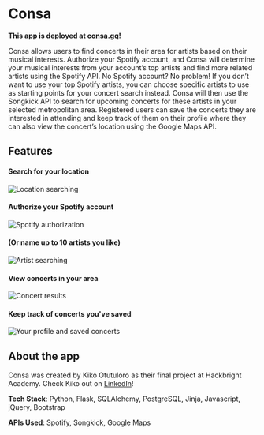 
# Consa

**This app is deployed at [consa.gq](http://consa.gq)!**

Consa allows users to find concerts in their area for artists based on their musical interests. Authorize your Spotify account, and Consa will determine your musical interests from your account’s top artists and find more related artists using the Spotify API. No Spotify account? No problem! If you don’t want to use your top Spotify artists, you can choose specific artists to use as starting points for your concert search instead. Consa will then use the Songkick API to search for upcoming concerts for these artists in your selected metropolitan area. Registered users can save the concerts they are interested in attending and keep track of them on their profile where they can also view the concert’s location using the Google Maps API.


## Features

#### Search for your location
![Location searching][locgif]

#### Authorize your Spotify account
![Spotify authorization][authgif]

#### (Or name up to 10 artists you like)
![Artist searching][artistgif]

#### View concerts in your area
![Concert results][resultsgif]

#### Keep track of concerts you've saved
![Your profile and saved concerts][profgif]

## About the app

Consa was created by Kiko Otutuloro as their final project at Hackbright Academy.
Check Kiko out on [LinkedIn](https://www.linkedin.com/in/kotutuloro/)!

**Tech Stack**: Python, Flask, SQLAlchemy, PostgreSQL, Jinja, Javascript, jQuery, Bootstrap

**APIs Used**: Spotify, Songkick, Google Maps

[locgif]: ../screenshots/screenshots/location-search.gif
[authgif]: ../screenshots/screenshots/spotify-auth.gif
[artistgif]: ../screenshots/screenshots/artist-search.gif
[resultsgif]: ../screenshots/screenshots/results.gif
[profgif]: ../screenshots/screenshots/profile.gif
